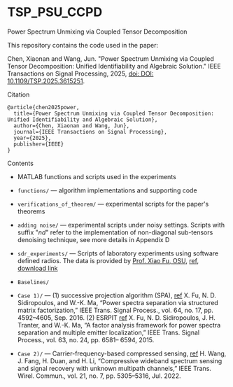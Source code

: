 # TSP_PSU_CCPD

Power Spectrum Unmixing via Coupled Tensor Decomposition

This repository contains the code used in the paper:

Chen, Xiaonan and Wang, Jun. "Power Spectrum Unmixing via Coupled Tensor Decomposition: Unified Identifiability and Algebraic Solution." IEEE Transactions on Signal Processing, 2025, [doi: DOI: 10.1109/TSP.2025.3615251](https://ieeexplore.ieee.org/document/11185150).

Citation

```
@article{chen2025power,
  title={Power Spectrum Unmixing via Coupled Tensor Decomposition: Unified Identifiability and Algebraic Solution},
  author={Chen, Xiaonan and Wang, Jun},
  journal={IEEE Transactions on Signal Processing},
  year={2025},
  publisher={IEEE}
}
```

Contents
- MATLAB functions and scripts used in the experiments
- `functions/` — algorithm implementations and supporting code
- `verifications_of_theorem/` — experimental scripts for the paper's theorems
- `adding noise/` — experimental scripts under noisy settings. Scripts with suffix "_nd_" refer to the implementation of non-diagonal sub-tensors denoising technique, see more details in Appendix D
- `sdr_experiments/` — Scripts of laboratory experiments using software defined radios. The data is provided by [Prof. Xiao Fu, OSU](https://web.engr.oregonstate.edu/~fuxia/index.html), [ref](https://ieeexplore.ieee.org/document/7175044), [download link](https://drive.google.com/drive/folders/1wtxkoNKCkIHH8Lm9BSjH7CvCPnEXr7rP?usp=drive_link)
- `Baselines/`
- `Case 1)/` — (1) successive projection algorithm (SPA), [ref](https://ieeexplore.ieee.org/document/7463032) X. Fu, N. D. Sidiropoulos, and W.-K. Ma, “Power spectra separation via
structured matrix factorization,” IEEE Trans. Signal Process., vol. 64,
no. 17, pp. 4592–4605, Sep. 2016.   (2) ESRPIT [ref](https://ieeexplore.ieee.org/document/7175044) X. Fu, N. D. Sidiropoulos, J. H. Tranter, and W.-K. Ma, “A factor
analysis framework for power spectra separation and multiple emitter
localization,” IEEE Trans. Signal Process., vol. 63, no. 24, pp. 6581–
6594, 2015.

- `Case 2)/` — Carrier-frequency-based compressed sensing, [ref](https://ieeexplore.ieee.org/document/9674222) H. Wang, J. Fang, H. Duan, and H. Li, “Compressive wideband spectrum
sensing and signal recovery with unknown multipath channels,” IEEE
Trans. Wirel. Commun., vol. 21, no. 7, pp. 5305–5316, Jul. 2022.
  

